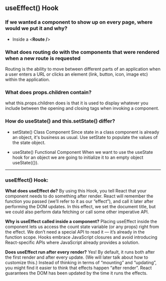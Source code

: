 ## useEffect() Hook

### If we wanted a component to show up on every page, where would we put it and why?

- Inside a <**Route /**>

### What does routing do with the components that were rendered when a new route is requested
Routing is the ability to move between different parts of an application when a user enters a URL or clicks an element (link, button, icon, image etc) within the application.

### What does props.children contain?
what this.props.children does is that it is used to display whatever you include between the opening and closing tags when invoking a component.


### How do useState() and this.setState() differ?
- setState() Class Component
Since state in a class component is already an object, it's business as usual. Use setState to populate the values of the state object.


- useState() Functional Component
When we want to use the useState hook for an object we are going to initialize it to an empty object useState({}).

--------------------------
### useEffect() Hook:

**What does useEffect do?**
By using this Hook, you tell React that your component needs to do something after render. React will remember the function you passed (we’ll refer to it as our “effect”), and call it later after performing the DOM updates. In this effect, we set the document title, but we could also perform data fetching or call some other imperative API.

**Why is useEffect called inside a component?** 
Placing useEffect inside the component lets us access the count state variable (or any props) right from the effect. We don’t need a special API to read it — it’s already in the function scope. Hooks embrace JavaScript closures and avoid introducing React-specific APIs where JavaScript already provides a solution.

**Does useEffect run after every render?**
 Yes! By default, it runs both after the first render and after every update. (We will later talk about how to customize this.) Instead of thinking in terms of “mounting” and “updating”, you might find it easier to think that effects happen “after render”. React guarantees the DOM has been updated by the time it runs the effects.

